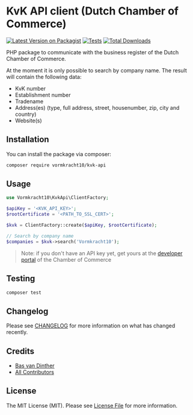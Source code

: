 
# KvK API client (Dutch Chamber of Commerce)

[![Latest Version on Packagist](https://img.shields.io/packagist/v/vormkracht10/kvk-api.svg?style=flat-square)](https://packagist.org/packages/vormkracht10/kvk-api)
[![Tests](https://github.com/vormkracht10/kvk-api/actions/workflows/run-tests.yml/badge.svg?branch=main)](https://github.com/vormkracht10/kvk-api/actions/workflows/run-tests.yml)
[![Total Downloads](https://img.shields.io/packagist/dt/vormkracht10/kvk-api.svg?style=flat-square)](https://packagist.org/packages/vormkracht10/kvk-api)

PHP package to communicate with the business register of the Dutch Chamber of Commerce. 

At the moment it is only possible to search by company name. The result will contain the following data: 

<ul>
  <li>KvK number</li>
  <li>Establishment number</li>
  <li>Tradename</li>
  <li>Address(es) (type, full address, street, housenumber, zip, city and country)</li>
  <li>Website(s)</li>
</ul>

## Installation

You can install the package via composer:

```bash
composer require vormkracht10/kvk-api
```

## Usage

```php
use Vormkracht10\KvkApi\ClientFactory;

$apiKey = '<KVK_API_KEY>';
$rootCertificate = '<PATH_TO_SSL_CERT>';

$kvk = ClientFactory::create($apiKey, $rootCertificate);

// Search by company name
$companies = $kvk->search('Vormkracht10');
```
> Note: if you don't have an API key yet, get yours at the [developer portal](https://developers.kvk.nl/) of the Chamber of Commerce


## Testing

```bash
composer test
```

## Changelog

Please see [CHANGELOG](CHANGELOG.md) for more information on what has changed recently.

## Credits

- [Bas van Dinther](https://github.com/Baspa)
- [All Contributors](../../contributors)

## License

The MIT License (MIT). Please see [License File](LICENSE.md) for more information.
